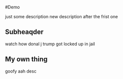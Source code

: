 #Demo


just some description 
new description after the frist one


## Subheaqder

watch how donal j trump got locked up in jail


## My own thing
goofy aah desc